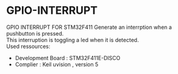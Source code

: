 # GPIO-INTERRUPT
GPIO INTERRUPT FOR STM32F411
Generate an interrption when a pushbutton is pressed. \
This interruption is toggling a led when it is detected. \
Used ressources: 
- Development Board : STM32F411E-DISCO  
- Complier : Keil uvision , version 5
